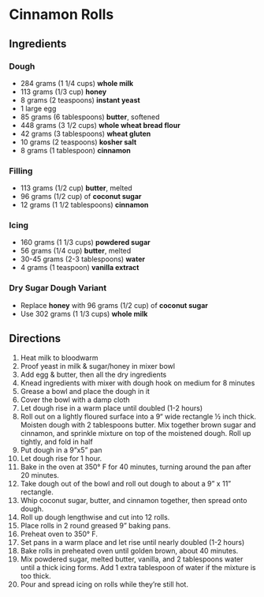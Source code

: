 # Cinnamon Rolls

## Ingredients

### Dough

- 284 grams (1 1/4 cups) **whole milk**
- 113 grams (1/3 cup) **honey**
- 8 grams (2 teaspoons) **instant yeast**
- 1 large egg
- 85 grams (6 tablespoons) **butter**, softened
- 448 grams (3 1/2 cups) **whole wheat bread flour**
- 42 grams (3 tablespoons) **wheat gluten**
- 10 grams (2 teaspoons) **kosher salt**
- 8 grams (1 tablespoon) **cinnamon**

### Filling

- 113 grams (1/2 cup) **butter**, melted
- 96 grams (1/2 cup) of **coconut sugar**
- 12 grams (1 1/2 tablespoons) **cinnamon**

### Icing

- 160 grams (1 1/3 cups) **powdered sugar**
- 56 grams (1/4 cup) **butter**, melted
- 30-45 grams (2-3 tablespoons) **water**
- 4 grams (1 teaspoon) **vanilla extract**

### Dry Sugar Dough Variant

- Replace **honey** with 96 grams (1/2 cup) of **coconut sugar**
- Use 302 grams (1 1/3 cups) **whole milk**

## Directions

1. Heat milk to bloodwarm
1. Proof yeast in milk & sugar/honey in mixer bowl
1. Add egg & butter, then all the dry ingredients
1. Knead ingredients with mixer with dough hook on medium for 8 minutes
1. Grease a bowl and place the dough in it
1. Cover the bowl with a damp cloth
1. Let dough rise in a warm place until doubled (1-2 hours)
1. Roll out on a lightly floured surface into a 9“ wide rectangle ½ inch thick. Moisten dough with 2 tablespoons butter. Mix together brown sugar and cinnamon, and sprinkle mixture on top of the moistened dough. Roll up tightly, and fold in half
1. Put dough in a 9”x5” pan
1. Let dough rise for 1 hour.
1. Bake in the oven at 350° F for 40 minutes, turning around the pan after 20 minutes.
1. Take dough out of the bowl and roll out dough to about a 9” x 11” rectangle.
1. Whip coconut sugar, butter, and cinnamon together, then spread onto dough.
1. Roll up dough lengthwise and cut into 12 rolls.
1. Place rolls in 2 round greased 9” baking pans.
1. Preheat oven to 350° F.
1. Set pans in a warm place and let rise until nearly doubled (1-2 hours)
1. Bake rolls in preheated oven until golden brown, about 40 minutes.
1. Mix powdered sugar, melted butter, vanilla, and 2 tablespoons water until a thick icing forms. Add 1 extra tablespoon of water if the mixture is too thick.
1. Pour and spread icing on rolls while they’re still hot.
